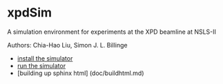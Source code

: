 # xpdSim
A simulation environment for experiments at the XPD beamline at NSLS-II

Authors: Chia-Hao Liu, Simon J. L. Billinge

- [install the simulator](doc/installation.md)
- [run the simulator](doc/runme.md)
- [building up sphinx html] (doc/buildhtml.md)
